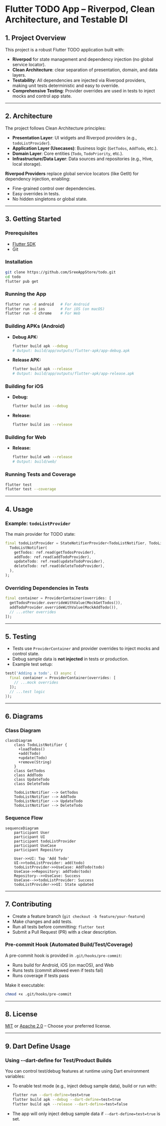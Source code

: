 # Flutter TODO App – Riverpod, Clean Architecture, and Testable DI

## 1. Project Overview

This project is a robust Flutter TODO application built with:
- **Riverpod** for state management and dependency injection (no global service locator).
- **Clean Architecture**: clear separation of presentation, domain, and data layers.
- **Testability**: All dependencies are injected via Riverpod providers, making unit tests deterministic and easy to override.
- **Comprehensive Testing**: Provider overrides are used in tests to inject mocks and control app state.

---

## 2. Architecture

The project follows Clean Architecture principles:

- **Presentation Layer**: UI widgets and Riverpod providers (e.g., `todoListProvider`).
- **Application Layer (Usecases)**: Business logic (`GetTodos`, `AddTodo`, etc.).
- **Domain Layer**: Core entities (`Todo`, `TodoPriority`, etc.).
- **Infrastructure/Data Layer**: Data sources and repositories (e.g., Hive, local storage).

**Riverpod Providers** replace global service locators (like GetIt) for dependency injection, enabling:
- Fine-grained control over dependencies.
- Easy overrides in tests.
- No hidden singletons or global state.

---

## 3. Getting Started

### Prerequisites

- [Flutter SDK](https://flutter.dev/docs/get-started/install)
- Git

### Installation

```bash
git clone https://github.com/SreeAppStore/todo.git
cd todo
flutter pub get
```

### Running the App

```bash
flutter run -d android   # For Android
flutter run -d ios       # For iOS (on macOS)
flutter run -d chrome    # For Web
```

### Building APKs (Android)

- **Debug APK:**
  ```bash
  flutter build apk --debug
  # Output: build/app/outputs/flutter-apk/app-debug.apk
  ```
- **Release APK:**
  ```bash
  flutter build apk --release
  # Output: build/app/outputs/flutter-apk/app-release.apk
  ```

### Building for iOS

- **Debug:**
  ```bash
  flutter build ios --debug
  ```
- **Release:**
  ```bash
  flutter build ios --release
  ```

### Building for Web

- **Release:**
  ```bash
  flutter build web --release
  # Output: build/web/
  ```

### Running Tests and Coverage

```bash
flutter test
flutter test --coverage
```

---

## 4. Usage

### Example: `todoListProvider`

The main provider for TODO state:

```dart
final todoListProvider = StateNotifierProvider<TodoListNotifier, TodoListState>((ref) =>
  TodoListNotifier(
    getTodos: ref.read(getTodosProvider),
    addTodo: ref.read(addTodoProvider),
    updateTodo: ref.read(updateTodoProvider),
    deleteTodo: ref.read(deleteTodoProvider),
  ),
);
```

### Overriding Dependencies in Tests

```dart
final container = ProviderContainer(overrides: [
  getTodosProvider.overrideWithValue(MockGetTodos()),
  addTodoProvider.overrideWithValue(MockAddTodo()),
  // ...other overrides
]);
```

---

## 5. Testing

- Tests use `ProviderContainer` and provider overrides to inject mocks and control state.
- Debug sample data is **not injected** in tests or production.
- Example test setup:

```dart
test('Adding a todo', () async {
  final container = ProviderContainer(overrides: [
    // ...mock overrides
  ]);
  // ...test logic
});
```

---

## 6. Diagrams

### Class Diagram

```mermaid
classDiagram
    class TodoListNotifier {
      +loadTodos()
      +add(Todo)
      +update(Todo)
      +remove(String)
    }
    class GetTodos
    class AddTodo
    class UpdateTodo
    class DeleteTodo

    TodoListNotifier --> GetTodos
    TodoListNotifier --> AddTodo
    TodoListNotifier --> UpdateTodo
    TodoListNotifier --> DeleteTodo
```

### Sequence Flow

```mermaid
sequenceDiagram
    participant User
    participant UI
    participant todoListProvider
    participant UseCase
    participant Repository

    User->>UI: Tap 'Add Todo'
    UI->>todoListProvider: add(todo)
    todoListProvider->>UseCase: AddTodo(todo)
    UseCase->>Repository: addTodo(todo)
    Repository-->>UseCase: Success
    UseCase-->>todoListProvider: Success
    todoListProvider->>UI: State updated
```

---

## 7. Contributing

- Create a feature branch (`git checkout -b feature/your-feature`)
- Make changes and add tests.
- Run all tests before committing: `flutter test`
- Submit a Pull Request (PR) with a clear description.

### Pre-commit Hook (Automated Build/Test/Coverage)

A pre-commit hook is provided in `.git/hooks/pre-commit`:
- Runs build for Android, iOS (on macOS), and Web
- Runs tests (commit allowed even if tests fail)
- Runs coverage if tests pass

Make it executable:
```bash
chmod +x .git/hooks/pre-commit
```

---

## 8. License

[MIT](LICENSE) or [Apache 2.0](LICENSE) – Choose your preferred license.

---

## 9. Dart Define Usage

### Using --dart-define for Test/Product Builds

You can control test/debug features at runtime using Dart environment variables:

- To enable test mode (e.g., inject debug sample data), build or run with:
  ```bash
  flutter run --dart-define=test=true
  flutter build apk --debug --dart-define=test=true
  flutter build apk --release --dart-define=test=false
  ```
- The app will only inject debug sample data if `--dart-define=test=true` is set.
